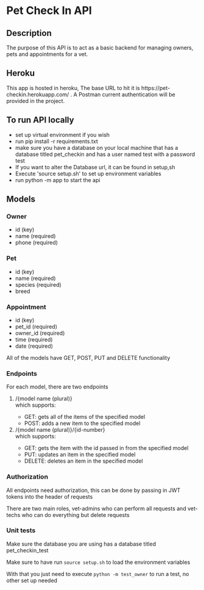 <H1>Pet Check In API</H1>
<h2>Description</h2>
The purpose of this API is to act as a basic backend for managing owners, pets and appointments for a vet. 
<h2>Heroku</h2>
This app is hosted in heroku, The base URL to hit it is https://pet-checkin.herokuapp.com/ . A Postman current 
authentication will be provided in the project.
<h2>To run API locally</h2>
<ul> 
    <li>set up virtual environment if you wish</li>
    <li>run pip install -r requirements.txt</li>
    <li>make sure you have a database on your local machine that has a database titled pet_checkin and has a user 
    named test with a password test</li>
    <li>If you want to alter the Database url, it can be found in setup,sh</li>
    <li>Execute 'source setup.sh' to set up environment variables</li>
    <li>run python -m app to start the api</li>
</ul>

<h2>Models</h2>
<h3>Owner</h3>
<ul>
    <li>id (key)</li>
    <li>name (required)</li>
    <li>phone (required)</li>
</ul>
<h3>Pet</h3>
<ul>
    <li>id (key)</li>
    <li>name (required)</li>
    <li>species (required)</li>
    <li>breed</li>
</ul>
<h3>Appointment</h3>
<ul>
    <li>id (key)</li>
    <li>pet_id (required)</li>
    <li>owner_id (required)</li>
    <li>time (required)</li>
    <li>date (required)</li>
</ul>

All of the models have GET, POST, PUT and DELETE functionality

<h3>Endpoints</h3>
For each model, there are two endpoints
<ol>
    <li>/{model name (plural)}</li>
    which supports:    
    <ul>
        <li>GET: gets all of the items of the specified model</li>
        <li>POST: adds a new item to the specified model</li>
    </ul>
    <li>/{model name (plural)}/{id-number}</li>
    which supports:    
    <ul>
        <li>GET: gets the item with the id passed in from the specified model</li>
        <li>PUT: updates an item in the specified model</li>
        <li>DELETE: deletes an item in the specified model</li>
    </ul>
</ol>

<h3>Authorization</h3>
All endpoints need authorization, this can be done by passing in JWT tokens into the header of requests

There are two main roles, vet-admins who can perform all requests and vet-techs who can do everything but delete requests

<h3>Unit tests</h3>
Make sure the database you are using has a database titled pet_checkin_test

Make sure to have run `source setup.sh` to load the environment variables

With that you just need to execute `python -m test_owner` to run a test, no other set up needed